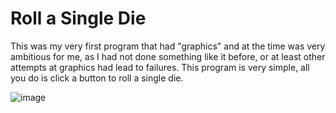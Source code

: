 # Roll a Single Die
This was my very first program that had "graphics" and at the time was very ambitious for me, as I had not done something like it before, or at least other attempts at graphics had lead to failures.
This program is very simple, all you do is click a button to roll a single die.

![image](https://github.com/Keenonthedaywalker/Dice/assets/53871946/f63dd14a-43d0-4127-99a6-d873f7eed110)
